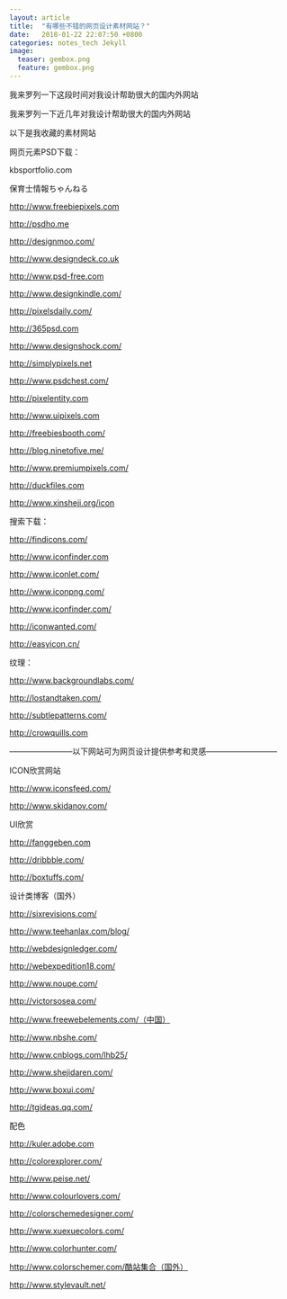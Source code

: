 ```yaml
---
layout: article
title:  "有哪些不错的网页设计素材网站？"
date:   2018-01-22 22:07:50 +0800
categories: notes_tech Jekyll
image:
  teaser: gembox.png
  feature: gembox.png
---
```

我来罗列一下这段时间对我设计帮助很大的国内外网站

我来罗列一下近几年对我设计帮助很大的国内外网站

以下是我收藏的素材网站

网页元素PSD下载：

kbsportfolio.com

保育士情報ちゃんねる

http://www.freebiepixels.com

http://psdho.me

http://designmoo.com/

http://www.designdeck.co.uk

http://www.psd-free.com

http://www.designkindle.com/

http://pixelsdaily.com/

http://365psd.com

http://www.designshock.com/

http://simplypixels.net

http://www.psdchest.com/

http://pixelentity.com

http://www.uipixels.com

http://freebiesbooth.com/

http://blog.ninetofive.me/

http://www.premiumpixels.com/

http://duckfiles.com

http://www.xinsheji.org/icon

搜索下载：

http://findicons.com/

http://www.iconfinder.com

http://www.iconlet.com/

http://www.iconpng.com/

http://www.iconfinder.com/

http://iconwanted.com/

http://easyicon.cn/

纹理：

http://www.backgroundlabs.com/

http://lostandtaken.com/

http://subtlepatterns.com/

http://crowquills.com


————————以下网站可为网页设计提供参考和灵感—————————

ICON欣赏网站

http://www.iconsfeed.com/

http://www.skidanov.com/

UI欣赏

http://fanggeben.com

http://dribbble.com/

http://boxtuffs.com/

设计类博客（国外）

http://sixrevisions.com/

http://www.teehanlax.com/blog/

http://webdesignledger.com/

http://webexpedition18.com/

http://www.noupe.com/

http://victorsosea.com/

http://www.freewebelements.com/（中国）

http://www.nbshe.com/

http://www.cnblogs.com/lhb25/

http://www.shejidaren.com/

http://www.boxui.com/

http://tgideas.qq.com/

配色

http://kuler.adobe.com

http://colorexplorer.com/

http://www.peise.net/

http://www.colourlovers.com/

http://colorschemedesigner.com/

http://www.xuexuecolors.com/

http://www.colorhunter.com/

http://www.colorschemer.com/酷站集合（国外）

http://www.stylevault.net/
